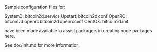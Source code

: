 Sample configuration files for:

SystemD: bitcoin2d.service
Upstart: bitcoin2d.conf
OpenRC:  bitcoin2d.openrc
         bitcoin2d.openrcconf
CentOS:  bitcoin2d.init

have been made available to assist packagers in creating node packages here.

See doc/init.md for more information.
